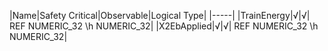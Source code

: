 ﻿

|Name|Safety Critical|Observable|Logical Type|
|-----|
|TrainEnergy|√|√| REF NUMERIC_32 \h NUMERIC_32|
|X2EbApplied|√|√| REF NUMERIC_32 \h NUMERIC_32|

